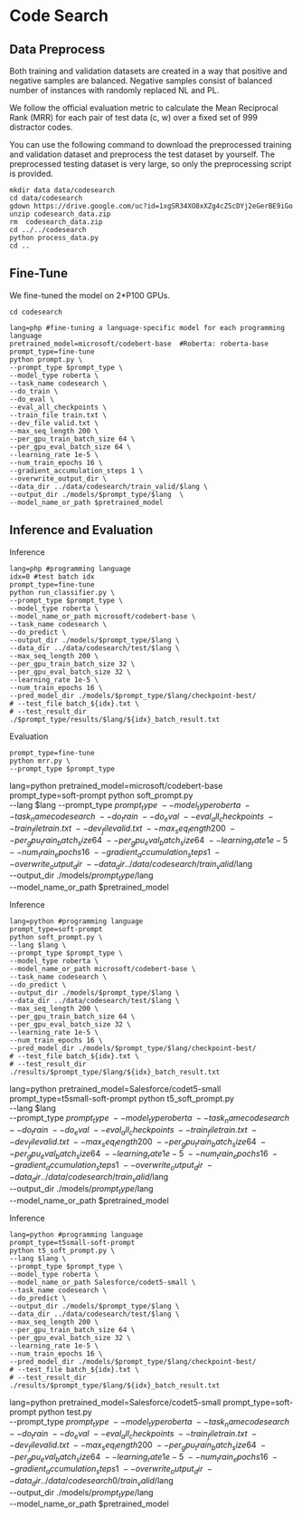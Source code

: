 # Code Search

## Data Preprocess

Both training and validation datasets are created in a way that positive and negative samples are balanced. Negative samples consist of balanced number of instances with randomly replaced NL and PL.

We follow the official evaluation metric to calculate the Mean Reciprocal Rank (MRR) for each pair of test data (c, w) over a fixed set of 999 distractor codes.

You can use the following command to download the preprocessed training and validation dataset and preprocess the test dataset by yourself. The preprocessed testing dataset is very large, so only the preprocessing script is provided.

```shell
mkdir data data/codesearch
cd data/codesearch
gdown https://drive.google.com/uc?id=1xgSR34XO8xXZg4cZScDYj2eGerBE9iGo  
unzip codesearch_data.zip
rm  codesearch_data.zip
cd ../../codesearch
python process_data.py
cd ..
```

## Fine-Tune
We fine-tuned the model on 2*P100 GPUs. 
```shell
cd codesearch

lang=php #fine-tuning a language-specific model for each programming language 
pretrained_model=microsoft/codebert-base  #Roberta: roberta-base
prompt_type=fine-tune
python prompt.py \
--prompt_type $prompt_type \
--model_type roberta \
--task_name codesearch \
--do_train \
--do_eval \
--eval_all_checkpoints \
--train_file train.txt \
--dev_file valid.txt \
--max_seq_length 200 \
--per_gpu_train_batch_size 64 \
--per_gpu_eval_batch_size 64 \
--learning_rate 1e-5 \
--num_train_epochs 16 \
--gradient_accumulation_steps 1 \
--overwrite_output_dir \
--data_dir ../data/codesearch/train_valid/$lang \
--output_dir ./models/$prompt_type/$lang  \
--model_name_or_path $pretrained_model
```
## Inference and Evaluation

Inference
```shell
lang=php #programming language
idx=0 #test batch idx
prompt_type=fine-tune
python run_classifier.py \
--prompt_type $prompt_type \
--model_type roberta \
--model_name_or_path microsoft/codebert-base \
--task_name codesearch \
--do_predict \
--output_dir ./models/$prompt_type/$lang \
--data_dir ../data/codesearch/test/$lang \
--max_seq_length 200 \
--per_gpu_train_batch_size 32 \
--per_gpu_eval_batch_size 32 \
--learning_rate 1e-5 \
--num_train_epochs 16 \
--pred_model_dir ./models/$prompt_type/$lang/checkpoint-best/
# --test_file batch_${idx}.txt \
# --test_result_dir ./$prompt_type/results/$lang/${idx}_batch_result.txt
```

Evaluation
```shell
prompt_type=fine-tune
python mrr.py \
--prompt_type $prompt_type
```


<!-- ################################Soft Prompt#################################### -->

lang=python
pretrained_model=microsoft/codebert-base
prompt_type=soft-prompt
python soft_prompt.py \
--lang $lang
--prompt_type $prompt_type \
--model_type roberta \
--task_name codesearch \
--do_train \
--do_eval \
--eval_all_checkpoints \
--train_file train.txt \
--dev_file valid.txt \
--max_seq_length 200 \
--per_gpu_train_batch_size 64 \
--per_gpu_eval_batch_size 64 \
--learning_rate 1e-5 \
--num_train_epochs 16 \
--gradient_accumulation_steps 1 \
--overwrite_output_dir \
--data_dir ../data/codesearch/train_valid/$lang \
--output_dir ./models/$prompt_type/$lang  \
--model_name_or_path $pretrained_model


Inference
```shell
lang=python #programming language
prompt_type=soft-prompt
python soft_prompt.py \
--lang $lang \
--prompt_type $prompt_type \
--model_type roberta \
--model_name_or_path microsoft/codebert-base \
--task_name codesearch \
--do_predict \
--output_dir ./models/$prompt_type/$lang \
--data_dir ../data/codesearch/test/$lang \
--max_seq_length 200 \
--per_gpu_train_batch_size 64 \
--per_gpu_eval_batch_size 32 \
--learning_rate 1e-5 \
--num_train_epochs 16 \
--pred_model_dir ./models/$prompt_type/$lang/checkpoint-best/
# --test_file batch_${idx}.txt \
# --test_result_dir ./results/$prompt_type/$lang/${idx}_batch_result.txt
```

<!-- ################################CodeT5 Soft Prompt#################################### -->

lang=python
pretrained_model=Salesforce/codet5-small
prompt_type=t5small-soft-prompt
python t5_soft_prompt.py \
--lang $lang \
--prompt_type $prompt_type \
--model_type roberta \
--task_name codesearch \
--do_train \
--do_eval \
--eval_all_checkpoints \
--train_file train.txt \
--dev_file valid.txt \
--max_seq_length 200 \
--per_gpu_train_batch_size 64 \
--per_gpu_eval_batch_size 64 \
--learning_rate 1e-5 \
--num_train_epochs 16 \
--gradient_accumulation_steps 1 \
--overwrite_output_dir \
--data_dir ../data/codesearch/train_valid/$lang \
--output_dir ./models/$prompt_type/$lang  \
--model_name_or_path $pretrained_model


Inference
```shell
lang=python #programming language
prompt_type=t5small-soft-prompt
python t5_soft_prompt.py \
--lang $lang \
--prompt_type $prompt_type \
--model_type roberta \
--model_name_or_path Salesforce/codet5-small \
--task_name codesearch \
--do_predict \
--output_dir ./models/$prompt_type/$lang \
--data_dir ../data/codesearch/test/$lang \
--max_seq_length 200 \
--per_gpu_train_batch_size 64 \
--per_gpu_eval_batch_size 32 \
--learning_rate 1e-5 \
--num_train_epochs 16 \
--pred_model_dir ./models/$prompt_type/$lang/checkpoint-best/
# --test_file batch_${idx}.txt \
# --test_result_dir ./results/$prompt_type/$lang/${idx}_batch_result.txt
```


<!-- ################################ TEST #################################### -->
lang=python
pretrained_model=Salesforce/codet5-small
prompt_type=soft-prompt
python test.py \
--prompt_type $prompt_type \
--model_type roberta \
--task_name codesearch \
--do_train \
--do_eval \
--eval_all_checkpoints \
--train_file train.txt \
--dev_file valid.txt \
--max_seq_length 200 \
--per_gpu_train_batch_size 64 \
--per_gpu_eval_batch_size 64 \
--learning_rate 1e-5 \
--num_train_epochs 16 \
--gradient_accumulation_steps 1 \
--overwrite_output_dir \
--data_dir ../data/codesearch0/train_valid/$lang \
--output_dir ./models/$prompt_type/$lang  \
--model_name_or_path $pretrained_model
